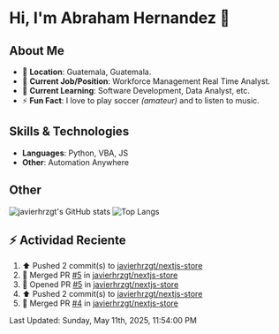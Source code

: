 # Hi, I'm Abraham Hernandez 👋

## About Me

- 📍 **Location**: Guatemala, Guatemala.
- 💼 **Current Job/Position**: Workforce Management Real Time Analyst.
- 🌱 **Current Learning**: Software Development, Data Analyst, etc.
- ⚡ **Fun Fact**: I love to play soccer *(amateur)* and to listen to music.

## Skills & Technologies

- **Languages**: Python, VBA, JS
- **Other**: Automation Anywhere

## Other

![javierhrzgt's GitHub stats](https://github-readme-stats.vercel.app/api?username=javierhrzgt&theme=shadowblue&show_icons=true)
![Top Langs](https://github-readme-stats.vercel.app/api/top-langs/?username=javierhrzgt&layout=compact)

## :zap: Actividad Reciente
<!--RECENT_ACTIVITY:start-->
1. ⬆️ Pushed 2 commit(s) to [javierhrzgt/nextjs-store](https://github.com/javierhrzgt/nextjs-store)<br>
2. 🎉 Merged PR [#5](https://github.com/javierhrzgt/nextjs-store/pull/5) in [javierhrzgt/nextjs-store](https://github.com/javierhrzgt/nextjs-store)<br>
3. 💪 Opened PR [#5](https://github.com/javierhrzgt/nextjs-store/pull/5) in [javierhrzgt/nextjs-store](https://github.com/javierhrzgt/nextjs-store)<br>
4. ⬆️ Pushed 2 commit(s) to [javierhrzgt/nextjs-store](https://github.com/javierhrzgt/nextjs-store)<br>
5. 🎉 Merged PR [#4](https://github.com/javierhrzgt/nextjs-store/pull/4) in [javierhrzgt/nextjs-store](https://github.com/javierhrzgt/nextjs-store)<br>
<!--RECENT_ACTIVITY:end-->
<!--RECENT_ACTIVITY:last_update-->
Last Updated: Sunday, May 11th, 2025, 11:54:00 PM
<!--RECENT_ACTIVITY:last_update_end-->